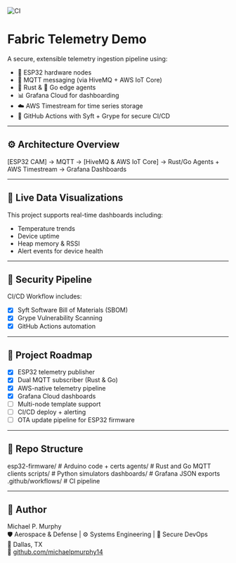 ![CI](https://github.com/michaelpmurphy14/fabric-telemetry-project/actions/workflows/secure-pipeline.yml/badge.svg)

# Fabric Telemetry Demo

A secure, extensible telemetry ingestion pipeline using:
- 📶 ESP32 hardware nodes
- 📡 MQTT messaging (via HiveMQ + AWS IoT Core)
- 🦀 Rust & 🐹 Go edge agents
- 📊 Grafana Cloud for dashboarding
- ☁️ AWS Timestream for time series storage
- 🔐 GitHub Actions with Syft + Grype for secure CI/CD

---

## ⚙️ Architecture Overview

[ESP32 CAM] → MQTT → [HiveMQ & AWS IoT Core] → Rust/Go Agents + AWS Timestream → Grafana Dashboards

---

## 🧪 Live Data Visualizations

This project supports real-time dashboards including:
- Temperature trends
- Device uptime
- Heap memory & RSSI
- Alert events for device health

---

## 🔐 Security Pipeline

CI/CD Workflow includes:
- [x] Syft Software Bill of Materials (SBOM)
- [x] Grype Vulnerability Scanning
- [x] GitHub Actions automation

---

## 🧭 Project Roadmap

- [x] ESP32 telemetry publisher
- [x] Dual MQTT subscriber (Rust & Go)
- [x] AWS-native telemetry pipeline
- [x] Grafana Cloud dashboards
- [ ] Multi-node template support
- [ ] CI/CD deploy + alerting
- [ ] OTA update pipeline for ESP32 firmware

---

## 📂 Repo Structure

esp32-firmware/ # Arduino code + certs
agents/ # Rust and Go MQTT clients
scripts/ # Python simulators
dashboards/ # Grafana JSON exports
.github/workflows/ # CI pipeline


---

## 🧠 Author

Michael P. Murphy  
🛡 Aerospace & Defense | ⚙️ Systems Engineering | 🔐 Secure DevOps  
📍 Dallas, TX  
🔗 [github.com/michaelpmurphy14](https://github.com/michaelpmurphy14)
